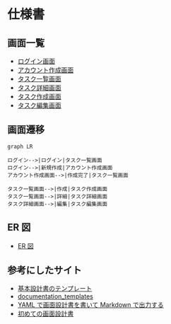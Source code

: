 # 仕様書

## 画面一覧

- [ログイン画面](./screen_desgin/login_screen.md)
- [アカウント作成画面](./screen_desgin/create_user_screen.md)
- [タスク一覧画面](./screen_desgin/task_list_screen.md)
- [タスク詳細画面](./screen_desgin/task_detail_screen.md)
- [タスク作成画面](./screen_desgin/task_create_screen.md)
- [タスク編集画面](./screen_desgin/task_edit_screen.md)

## 画面遷移

```mermaid
graph LR

ログイン-->|ログイン|タスク一覧画面
ログイン-->|新規作成|アカウント作成画面
アカウント作成画面-->|作成完了|タスク一覧画面

タスク一覧画面-->|作成|タスク作成画面
タスク一覧画面-->|詳細|タスク詳細画面
タスク詳細画面-->|編集|タスク編集画面

```

## ER 図

- [ER 図](./er.md)

## 参考にしたサイト

- [基本設計書のテンプレート](https://note.com/optimal_sdw_com/n/ndfa3af81043f#90p6b)
- [documentation_templates](https://github.com/Foo-x/documentation_templates?tab=readme-ov-file)
- [YAML で画面設計書を書いて Markdown で出力する](https://qiita.com/endk/items/2ae6ab257f0ad42a3bd8)
- [初めての画面設計書](https://note.com/xytam/n/n795be7e53640)
